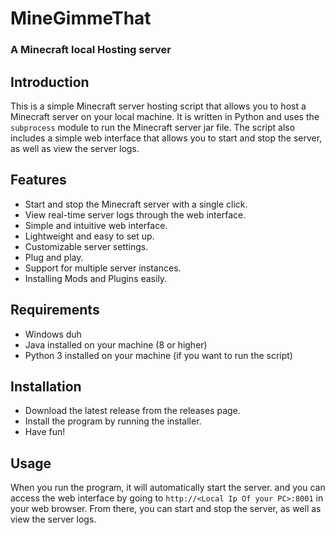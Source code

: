 # MineGimmeThat
### A Minecraft local Hosting server

## Introduction

This is a simple Minecraft server hosting script that allows you to host a Minecraft server on your local machine. It is written in Python and uses the `subprocess` module to run the Minecraft server jar file. The script also includes a simple web interface that allows you to start and stop the server, as well as view the server logs.

## Features

- Start and stop the Minecraft server with a single click.
- View real-time server logs through the web interface.
- Simple and intuitive web interface.
- Lightweight and easy to set up.
- Customizable server settings.
- Plug and play.
- Support for multiple server instances.
- Installing Mods and Plugins easily.


## Requirements

- Windows duh
- Java installed on your machine (8 or higher)
- Python 3 installed on your machine (if you want to run the script)

## Installation
- Download the latest release from the releases page.
- Install the program by running the installer.
- Have fun!

## Usage
When you run the program, it will automatically start the server. and you can access the web interface by going to `http://<Local Ip Of your PC>:8001` in your web browser. From there, you can start and stop the server, as well as view the server logs.